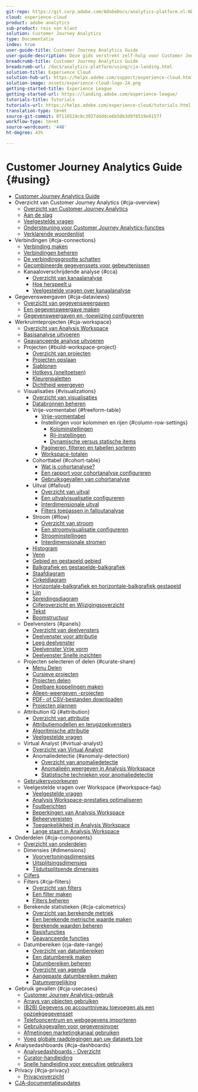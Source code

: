 ```yaml
---
git-repo: https://git.corp.adobe.com/AdobeDocs/analytics-platform.nl-NL
cloud: experience-cloud
product: adobe analytics
sub-product: reis van klant
solution: Customer Journey Analytics
type: Documentatie
index: true
user-guide-title: Customer Journey Analytics Guide
user-guide-description: Deze gids verstrekt zelf-hulp voor Customer Journey Analytics, Adobe-volgende-generatieoplossing voor dwars-kanaalanalyse, die op Adobe Experience Platform wordt gebaseerd.
breadcrumb-title: Customer Journey Analytics Guide
breadcrumb-url: /docs/analytics-platform/using/cja-landing.html
solution-title: Experience Cloud
solution-hub-url: https://helpx.adobe.com/support/experience-cloud.html
solution-image: assets/experience-cloud-logo-24.png
getting-started-title: Experience League
getting-started-url: https://landing.adobe.com/experience-league/
tutorials-title: Tutorials
tutorials-url: https://helpx.adobe.com/experience-cloud/tutorials.html
translation-type: tm+mt
source-git-commit: 0f116524c0c3937ddddce6b50b3d9f8519e9157f
workflow-type: tm+mt
source-wordcount: '448'
ht-degree: 43%

---
```



# Customer Journey Analytics Guide {#using}

+ [Customer Journey Analytics Guide](getting-started/cja-landing.md)
+ Overzicht van Customer Journey Analytics {#cja-overview}
   + [Overzicht van Customer Journey Analytics](getting-started/cja-overview.md)
   + [Aan de slag](getting-started/cja-getting-started.md)
   + [Veelgestelde vragen](getting-started/cja-faq.md)
   + [Ondersteuning voor Customer Journey Analytics-functies](getting-started/cja-aa.md)
   + [Verklarende woordenlijst](getting-started/cja-glossary.md)
+ Verbindingen {#cja-connections}
   + [Verbinding maken](connections/create-connection.md)
   + [Verbindingen beheren](connections/manage-connection.md)
   + [De verbindingsgrootte schatten](connections/estimate-connection-size.md)
   + [Gecombineerde gegevenssets voor gebeurtenissen](connections/combined-dataset.md)
   + Kanaaloverschrijdende analyse {#cca}
      + [Overzicht van kanaalanalyse](connections/cca/overview.md)
      + [Hoe herspeelt u](connections/cca/replay.md)
      + [Veelgestelde vragen over kanaalanalyse](connections/cca/faq.md)
+ Gegevensweergaven {#cja-dataviews}
   + [Overzicht van gegevensweergaven](data-views/data-views.md)
   + [Een gegevensweergave maken](data-views/create-dataview.md)
   + [Gegevensweergaven en -toewijzing configureren](data-views/configure-dataviews.md)
+ Werkruimteprojecten {#cja-workspace}
   + [Overzicht van Analysis Workspace](analysis-workspace/home.md)
   + [Basisanalyse uitvoeren](analysis-workspace/perform-basic-analysis.md)
   + [Geavanceerde analyse uitvoeren](analysis-workspace/perform-adv-analysis.md)
   + Projecten {#build-workspace-project}
      + [Overzicht van projecten](analysis-workspace/build-workspace-project/freeform-overview.md)
      + [Projecten opslaan](analysis-workspace/build-workspace-project/save-projects.md)
      + [Sjablonen](analysis-workspace/build-workspace-project/starter-projects.md)
      + [Hotkeys (sneltoetsen)](analysis-workspace/build-workspace-project/fa-shortcut-keys.md)
      + [Kleurenpaletten](analysis-workspace/build-workspace-project/color-palettes.md)
      + [Dichtheid weergeven](analysis-workspace/build-workspace-project/view-density.md)
   + Visualisaties {#visualizations}
      + [Overzicht van visualisaties](analysis-workspace/visualizations/freeform-analysis-visualizations.md)
      + [Databronnen beheren](analysis-workspace/visualizations/t-sync-visualization.md)
      + Vrije-vormentabel {#freeform-table}
         + [Vrije-vormentabel](analysis-workspace/visualizations/freeform-table/freeform-table.md)
         + Instellingen voor kolommen en rijen {#column-row-settings}
            + [Kolominstellingen](analysis-workspace/visualizations/freeform-table/column-row-settings/column-settings.md)
            + [Rij-instellingen](analysis-workspace/visualizations/freeform-table/column-row-settings/table-settings.md)
            + [Dynamische versus statische items](analysis-workspace/visualizations/freeform-table/column-row-settings/manual-vs-dynamic-rows.md)
         + [Pagineren, filteren en tabellen sorteren](analysis-workspace/visualizations/freeform-table/pagination-filtering-sorting.md)
         + [Workspace-totalen](analysis-workspace/visualizations/freeform-table/workspace-totals.md)
      + Cohorttabel {#cohort-table}
         + [Wat is cohortanalyse?](analysis-workspace/visualizations/cohort-table/cohort-analysis.md)
         + [Een rapport voor cohortanalyse configureren](analysis-workspace/visualizations/cohort-table/t-cohort.md)
         + [Gebruiksgevallen van cohortanalyse](analysis-workspace/visualizations/cohort-table/cohort-use-cases.md)
      + Uitval {#fallout}
         + [Overzicht van uitval](analysis-workspace/visualizations/fallout/fallout-flow.md)
         + [Een uitvalvisualisatie configureren](analysis-workspace/visualizations/fallout/configuring-fallout.md)
         + [Interdimensionale uitval](analysis-workspace/visualizations/fallout/configuring-interdimensional-fallout.md)
         + [Filters toepassen in falloutanalyse](analysis-workspace/visualizations/fallout/compare-segments-fallout.md)
      + Stroom {#flow}
         + [Overzicht van stroom](analysis-workspace/visualizations/c-flow/flow.md)
         + [Een stroomvisualisatie configureren](analysis-workspace/visualizations/c-flow/creating-flow-report.md)
         + [Stroominstellingen](analysis-workspace/visualizations/c-flow/flow-settings.md)
         + [Interdimensionale stromen](analysis-workspace/visualizations/c-flow/multi-dimensional-flow.md)
      + [Histogram](analysis-workspace/visualizations/histogram.md)
      + [Venn](analysis-workspace/visualizations/venn.md)
      + [Gebied en gestapeld gebied](analysis-workspace/visualizations/area.md)
      + [Balkgrafiek en gestapelde-balkgrafiek](analysis-workspace/visualizations/bar.md)
      + [Staafdiagram](analysis-workspace/visualizations/bullet-graph.md)
      + [Cirkeldiagram](analysis-workspace/visualizations/donut.md)
      + [Horizontale-balkgrafiek en horizontale-balkgrafiek gestapeld](analysis-workspace/visualizations/horizontal-bar.md)
      + [Lijn](analysis-workspace/visualizations/line.md)
      + [Spreidingsdiagram](analysis-workspace/visualizations/scatterplot.md)
      + [Cijferoverzicht en Wijzigingsoverzicht](analysis-workspace/visualizations/summary-number-change.md)
      + [Tekst](analysis-workspace/visualizations/text.md)
      + [Boomstructuur](analysis-workspace/visualizations/treemap.md)
   + Deelvensters {#panels}
      + [Overzicht van deelvensters](analysis-workspace/c-panels/panels.md)
      + [Deelvenster voor attributie](analysis-workspace/c-panels/attribution.md)
      + [Leeg deelvenster](analysis-workspace/c-panels/blank-panel.md)
      + [Deelvenster Vrije vorm](analysis-workspace/c-panels/freeform-panel.md)
      + [Deelvenster Snelle inzichten](analysis-workspace/c-panels/quickinsight.md)
   + Projecten selecteren of delen {#curate-share}
      + [Menu Delen](analysis-workspace/curate-share/send-schedule-files.md)
      + [Cursieve projecten](analysis-workspace/curate-share/curate.md)
      + [Projecten delen](analysis-workspace/curate-share/share-projects.md)
      + [Deelbare koppelingen maken](analysis-workspace/curate-share/shareable-links.md)
      + [Alleen-weergeven -projecten](analysis-workspace/curate-share/view-only-projects.md)
      + [PDF- of CSV-bestanden downloaden](analysis-workspace/curate-share/download-send.md)
      + [Projecten plannen](analysis-workspace/curate-share/t-schedule-report.md)
   + Attribution IQ {#attribution}
      + [Overzicht van attributie](analysis-workspace/attribution/overview.md)
      + [Attributiemodellen en terugzoekvensters](analysis-workspace/attribution/models.md)
      + [Algoritmische attributie](analysis-workspace/attribution/algorithmic.md)
      + [Veelgestelde vragen](analysis-workspace/attribution/faq.md)
   + Virtual Analyst {#virtual-analyst}
      + [Overzicht van Virtual Analyst](analysis-workspace/virtual-analyst/overview.md)
      + Anomaliedetectie {#anomaly-detection}
         + [Overzicht van anomaliedetectie](analysis-workspace/virtual-analyst/c-anomaly-detection/anomaly-detection.md)
         + [Anomalieën weergeven in Analysis Workspace](analysis-workspace/virtual-analyst/c-anomaly-detection/view-anomalies.md)
         + [Statistische technieken voor anomaliedetectie](analysis-workspace/virtual-analyst/c-anomaly-detection/statistics-anomaly-detection.md)
   + [Gebruikersvoorkeuren](analysis-workspace/user-preferences.md)
   + Veelgestelde vragen over Workspace {#workspace-faq}
      + [Veelgestelde vragen](analysis-workspace/workspace-faq/faq.md)
      + [Analysis Workspace-prestaties optimaliseren](analysis-workspace/workspace-faq/optimizing-performance.md)
      + [Foutberichten](analysis-workspace/workspace-faq/error-messages.md)
      + [Beperkingen van Analysis Workspace](analysis-workspace/workspace-faq/aw-limitations.md)
      + [Beheervereisten](analysis-workspace/workspace-faq/frequently-asked-questions-analysis-workspace.md)
      + [Toegankelijkheid in Analysis Workspace](analysis-workspace/workspace-faq/aw-accessibility.md)
      + [Lange staart in Analysis Workspace](analysis-workspace/workspace-faq/long-tail.md)
+ Onderdelen {#cja-components}
   + [Overzicht van onderdelen](components/overview.md)
   + Dimensies {#dimensions}
      + [Voorvertoningsdimensies](components/dimensions/view-dimensions.md)
      + [Uitsplitsingsdimensies](components/dimensions/t-breakdown-fa.md)
      + [Tijduitsplitsende dimensies](components/dimensions/time-parting-dimensions.md)
   + [Cijfers](components/apply-create-metrics.md)
   + Filters {#cja-filters}
      + [Overzicht van filters](components/filters/filters-overview.md)
      + [Een filter maken](components/filters/create-filters.md)
      + [Filters beheren](components/filters/manage-filters.md)
   + Berekende statistieken {#cja-calcmetrics}
      + [Overzicht van berekende metriek](components/calc-metrics/calc-metr-overview.md)
      + [Een berekende metrische waarde maken](components/calc-metrics/create.md)
      + [Berekende waarden beheren](components/calc-metrics/manage.md)
      + [Basisfuncties](components/calc-metrics/cm-functions.md)
      + [Geavanceerde functies](components/calc-metrics/cm-adv-functions.md)
   + Datumbereiken {cja-date-range}
      + [Overzicht van datumbereiken](components/date-ranges/overview.md)
      + [Een datumbereik maken](components/date-ranges/create.md)
      + [Datumbereiken beheren](components/date-ranges/manage.md)
      + [Overzicht van agenda](components/date-ranges/calendar.md)
      + [Aangepaste datumbereiken maken](components/date-ranges/custom-date-ranges.md)
      + [Datumvergelijking](components/date-ranges/time-comparison.md)
+ Gebruik gevallen {#cja-usecases}
   + [Customer Journey Analytics-gebruik](use-cases/cja-usecases.md)
   + [Arrays van objecten gebruiken](use-cases/object-arrays.md)
   + [(B2B) Gegevens op accountniveau toevoegen als een opzoekgegevensset](use-cases/b2b.md)
   + [Telefooncentrum en webgegevens importeren](use-cases/call-center.md)
   + [Gebruiksgevallen voor gegevensinvoer](use-cases/data-ingestion.md)
   + [Afmetingen marketingkanaal gebruiken](use-cases/marketing-channels.md)
   + [Voeg globale raadplegingen aan uw datasets toe](use-cases/global-lookups.md)
+ Analysedashboards {#cja-dashboards}
   + [Analysedashboards - Overzicht](mobile-app/home.md)
   + [Curator-handleiding](mobile-app/curator.md)
   + [Snelle handleiding voor executive gebruikers](mobile-app/executive.md)
+ Privacy {#cja-privacy}
   + [Privacyoverzicht](privacy/privacy-overview.md)
+ [CJA-documentatieupdates](doc-changes.md)
